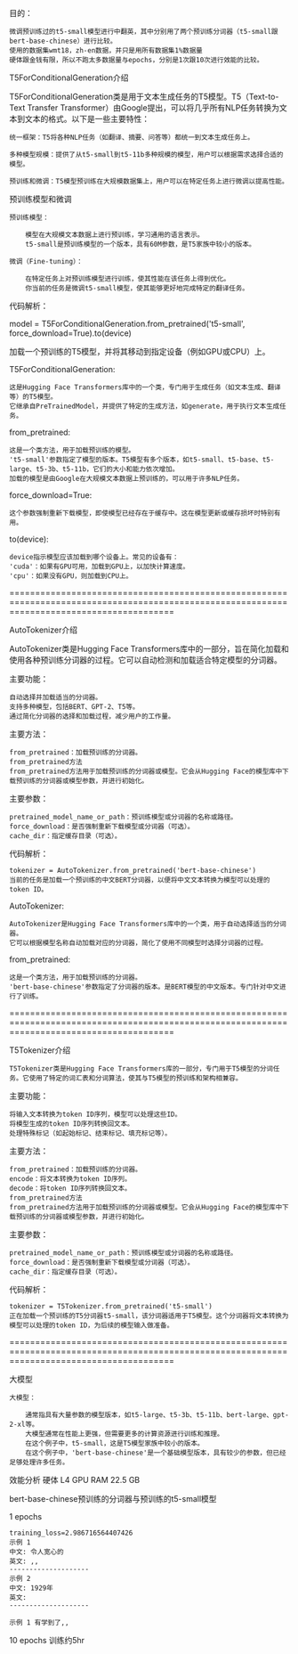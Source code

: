 目的：

    微调预训练过的t5-small模型进行中翻英，其中分别用了两个预训练分词器（t5-small跟bert-base-chinese）进行比较。
    使用的数据集wmt18，zh-en数据，并只是用所有数据集1%数据量
    硬体跟金钱有限，所以不跑太多数据量与epochs，分别是1次跟10次进行效能的比较。

T5ForConditionalGeneration介绍

T5ForConditionalGeneration类是用于文本生成任务的T5模型。T5（Text-to-Text Transfer Transformer）由Google提出，可以将几乎所有NLP任务转换为文本到文本的格式。以下是一些主要特性：

    统一框架：T5将各种NLP任务（如翻译、摘要、问答等）都统一到文本生成任务上。

    多种模型规模：提供了从t5-small到t5-11b多种规模的模型，用户可以根据需求选择合适的模型。

    预训练和微调：T5模型预训练在大规模数据集上，用户可以在特定任务上进行微调以提高性能。

预训练模型和微调

    预训练模型：

        模型在大规模文本数据上进行预训练，学习通用的语言表示。
        t5-small是预训练模型的一个版本，具有60M参数，是T5家族中较小的版本。

    微调（Fine-tuning）：

        在特定任务上对预训练模型进行训练，使其性能在该任务上得到优化。
        你当前的任务是微调t5-small模型，使其能够更好地完成特定的翻译任务。



代码解析：

model = T5ForConditionalGeneration.from_pretrained('t5-small', force_download=True).to(device)

加载一个预训练的T5模型，并将其移动到指定设备（例如GPU或CPU）上。

T5ForConditionalGeneration:

    这是Hugging Face Transformers库中的一个类，专门用于生成任务（如文本生成、翻译等）的T5模型。
    它继承自PreTrainedModel，并提供了特定的生成方法，如generate，用于执行文本生成任务。

from_pretrained:

    这是一个类方法，用于加载预训练的模型。
    't5-small'参数指定了模型的版本。T5模型有多个版本，如t5-small、t5-base、t5-large、t5-3b、t5-11b，它们的大小和能力依次增加。
    加载的模型是由Google在大规模文本数据上预训练的，可以用于许多NLP任务。

force_download=True:

    这个参数强制重新下载模型，即使模型已经存在于缓存中。这在模型更新或缓存损坏时特别有用。

to(device):

    device指示模型应该加载到哪个设备上。常见的设备有：
    'cuda'：如果有GPU可用，加载到GPU上，以加快计算速度。
    'cpu'：如果没有GPU，则加载到CPU上。

============================================================================================================================================

AutoTokenizer介绍

AutoTokenizer类是Hugging Face Transformers库中的一部分，旨在简化加载和使用各种预训练分词器的过程。它可以自动检测和加载适合特定模型的分词器。

主要功能：

    自动选择并加载适当的分词器。
    支持多种模型，包括BERT、GPT-2、T5等。
    通过简化分词器的选择和加载过程，减少用户的工作量。
    
主要方法：

    from_pretrained：加载预训练的分词器。
    from_pretrained方法
    from_pretrained方法用于加载预训练的分词器或模型。它会从Hugging Face的模型库中下载预训练的分词器或模型参数，并进行初始化。

主要参数：

    pretrained_model_name_or_path：预训练模型或分词器的名称或路径。
    force_download：是否强制重新下载模型或分词器（可选）。
    cache_dir：指定缓存目录（可选）。
    

代码解析：
    
    tokenizer = AutoTokenizer.from_pretrained('bert-base-chinese')
    当前的任务是加载一个预训练的中文BERT分词器，以便将中文文本转换为模型可以处理的token ID。

AutoTokenizer:

    AutoTokenizer是Hugging Face Transformers库中的一个类，用于自动选择适当的分词器。
    它可以根据模型名称自动加载对应的分词器，简化了使用不同模型时选择分词器的过程。
    
from_pretrained:

    这是一个类方法，用于加载预训练的分词器。
    'bert-base-chinese'参数指定了分词器的版本。是BERT模型的中文版本。专门针对中文进行了训练。
    


============================================================================================================================================


T5Tokenizer介绍

    T5Tokenizer类是Hugging Face Transformers库的一部分，专门用于T5模型的分词任务。它使用了特定的词汇表和分词算法，使其与T5模型的预训练和架构相兼容。

主要功能：

    将输入文本转换为token ID序列，模型可以处理这些ID。
    将模型生成的token ID序列转换回文本。
    处理特殊标记（如起始标记、结束标记、填充标记等）。

主要方法：

    from_pretrained：加载预训练的分词器。
    encode：将文本转换为token ID序列。
    decode：将token ID序列转换回文本。
    from_pretrained方法
    from_pretrained方法用于加载预训练的分词器或模型。它会从Hugging Face的模型库中下载预训练的分词器或模型参数，并进行初始化。

主要参数：
    
    pretrained_model_name_or_path：预训练模型或分词器的名称或路径。
    force_download：是否强制重新下载模型或分词器（可选）。
    cache_dir：指定缓存目录（可选）。

代码解析：
    
    tokenizer = T5Tokenizer.from_pretrained('t5-small')
    正在加载一个预训练的T5分词器t5-small，该分词器适用于T5模型。这个分词器将文本转换为模型可以处理的token ID，为后续的模型输入做准备。


============================================================================================================================================


大模型
  
    大模型：
       
        通常指具有大量参数的模型版本，如t5-large、t5-3b、t5-11b、bert-large、gpt-2-xl等。
        大模型通常在性能上更强，但需要更多的计算资源进行训练和推理。
        在这个例子中，t5-small，这是T5模型家族中较小的版本。
        在这个例子中，'bert-base-chinese'是一个基础模型版本，具有较少的参数，但已经足够处理许多任务。

效能分析
硬体 L4 GPU RAM  22.5 GB 

bert-base-chinese预训练的分词器与预训练的t5-small模型

1 epochs

    training_loss=2.986716564407426
    示例 1
    中文: 令人宽心的
    英文: ,,
    --------------------
    示例 2
    中文: 1929年
    英文: 
    --------------------

    示例 1 有学到了,,

10 epochs 训练约5hr




























